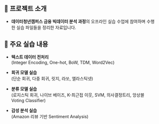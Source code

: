 ## 📂 프로젝트 소개

- **데이터청년캠퍼스 금융 빅데이터 분석 과정**의 오프라인 실습 수업에 참여하며 수행한 실습 파일들을 정리한 자료입니다.  




## 📁 주요 실습 내용

- **텍스트 데이터 전처리**  
  (Integer Encoding, One-hot, BoW, TDM, Word2Vec)

- **회귀 모델 실습**  
  (단순 회귀, 다중 회귀, 릿지, 라쏘, 엘라스틱넷)

- **분류 모델 실습**  
  (로지스틱 회귀, 나이브 베이즈, K-최근접 이웃, SVM, 의사결정트리, 앙상블 Voting Classifier)

- **감성 분석 실습**  
  (Amazon 리뷰 기반 Sentiment Analysis)
